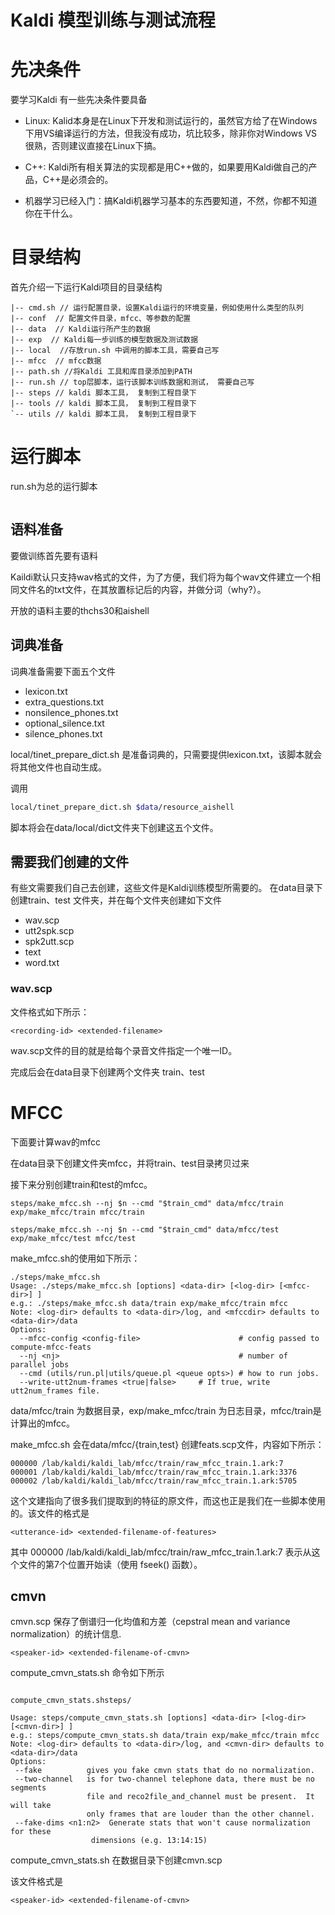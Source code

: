 # Kaldi 模型训练与测试流程

# 先决条件

要学习Kaldi 有一些先决条件要具备

* Linux:
    Kalid本身是在Linux下开发和测试运行的，虽然官方给了在Windows下用VS编译运行的方法，但我没有成功，坑比较多，除非你对Windows VS很熟，否则建议直接在Linux下搞。
* C++: Kaldi所有相关算法的实现都是用C++做的，如果要用Kaldi做自己的产品，C++是必须会的。

* 机器学习已经入门：搞Kaldi机器学习基本的东西要知道，不然，你都不知道你在干什么。

# 目录结构

首先介绍一下运行Kaldi项目的目录结构

```
|-- cmd.sh // 运行配置目录，设置Kaldi运行的环境变量，例如使用什么类型的队列
|-- conf  // 配置文件目录，mfcc、等参数的配置
|-- data  // Kaldi运行所产生的数据
|-- exp  // Kaldi每一步训练的模型数据及测试数据
|-- local  //存放run.sh 中调用的脚本工具，需要自己写
|-- mfcc  // mfcc数据
|-- path.sh //将Kaldi 工具和库目录添加到PATH
|-- run.sh // top层脚本，运行该脚本训练数据和测试， 需要自己写
|-- steps // kaldi 脚本工具， 复制到工程目录下
|-- tools // kaldi 脚本工具， 复制到工程目录下
`-- utils // kaldi 脚本工具， 复制到工程目录下

```

# 运行脚本

run.sh为总的运行脚本

```bash

```


## 语料准备

要做训练首先要有语料

Kaildi默认只支持wav格式的文件，为了方便，我们将为每个wav文件建立一个相同文件名的txt文件，在其放置标记后的内容，并做分词（why?）。

开放的语料主要的thchs30和aishell

## 词典准备

词典准备需要下面五个文件

* lexicon.txt
* extra_questions.txt
* nonsilence_phones.txt
* optional_silence.txt
* silence_phones.txt

local/tinet_prepare_dict.sh 是准备词典的，只需要提供lexicon.txt，该脚本就会将其他文件也自动生成。

调用
```bash
local/tinet_prepare_dict.sh $data/resource_aishell
```

脚本将会在data/local/dict文件夹下创建这五个文件。




## 需要我们创建的文件

有些文需要我们自己去创建，这些文件是Kaldi训练模型所需要的。
在data目录下创建train、test 文件夹，并在每个文件夹创建如下文件

* wav.scp
* utt2spk.scp
* spk2utt.scp
* text
* word.txt

### wav.scp


文件格式如下所示：

```
<recording-id> <extended-filename>
```

wav.scp文件的目的就是给每个录音文件指定一个唯一ID。

完成后会在data目录下创建两个文件夹 train、test

# MFCC

下面要计算wav的mfcc

在data目录下创建文件夹mfcc，并将train、test目录拷贝过来

接下来分别创建train和test的mfcc。

```
steps/make_mfcc.sh --nj $n --cmd "$train_cmd" data/mfcc/train exp/make_mfcc/train mfcc/train

steps/make_mfcc.sh --nj $n --cmd "$train_cmd" data/mfcc/test exp/make_mfcc/test mfcc/test
```

make_mfcc.sh的使用如下所示：

```
./steps/make_mfcc.sh 
Usage: ./steps/make_mfcc.sh [options] <data-dir> [<log-dir> [<mfcc-dir>] ]
e.g.: ./steps/make_mfcc.sh data/train exp/make_mfcc/train mfcc
Note: <log-dir> defaults to <data-dir>/log, and <mfccdir> defaults to <data-dir>/data
Options: 
  --mfcc-config <config-file>                      # config passed to compute-mfcc-feats 
  --nj <nj>                                        # number of parallel jobs
  --cmd (utils/run.pl|utils/queue.pl <queue opts>) # how to run jobs.
  --write-utt2num-frames <true|false>     # If true, write utt2num_frames file.
```

data/mfcc/train 为数据目录，exp/make_mfcc/train 为日志目录，mfcc/train是计算出的mfcc。

make_mfcc.sh 会在data/mfcc/{train,test} 创建feats.scp文件，内容如下所示：

```
000000 /lab/kaldi/kaldi_lab/mfcc/train/raw_mfcc_train.1.ark:7
000001 /lab/kaldi/kaldi_lab/mfcc/train/raw_mfcc_train.1.ark:3376
000002 /lab/kaldi/kaldi_lab/mfcc/train/raw_mfcc_train.1.ark:5705
```

这个文建指向了很多我们提取到的特征的原文件，而这也正是我们在一些脚本使用的。该文件的格式是

```
<utterance-id> <extended-filename-of-features>
```
其中 000000 /lab/kaldi/kaldi_lab/mfcc/train/raw_mfcc_train.1.ark:7
 表示从这个文件的第7个位置开始读（使用 fseek() 函数）。

## cmvn

cmvn.scp 保存了倒谱归一化均值和方差（cepstral mean and variance normalization）的统计信息.

```
<speaker-id> <extended-filename-of-cmvn>
```


compute_cmvn_stats.sh 命令如下所示

```

compute_cmvn_stats.shsteps/

Usage: steps/compute_cmvn_stats.sh [options] <data-dir> [<log-dir> [<cmvn-dir>] ]
e.g.: steps/compute_cmvn_stats.sh data/train exp/make_mfcc/train mfcc
Note: <log-dir> defaults to <data-dir>/log, and <cmvn-dir> defaults to <data-dir>/data
Options:
 --fake          gives you fake cmvn stats that do no normalization.
 --two-channel   is for two-channel telephone data, there must be no segments 
                 file and reco2file_and_channel must be present.  It will take
                 only frames that are louder than the other channel.
 --fake-dims <n1:n2>  Generate stats that won't cause normalization for these
                  dimensions (e.g. 13:14:15)
```


compute_cmvn_stats.sh 在数据目录下创建cmvn.scp

该文件格式是

```
<speaker-id> <extended-filename-of-cmvn>
```
